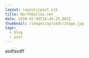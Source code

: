 ```yaml
---
layout: layouts/post.njk
title: NorthDallas.net
date: 2020-02-09T18:44:25.001Z
thumbnail: /images/uploads/image.jpg
tags:
  - blog
  - post
---
```

asdfasdff
